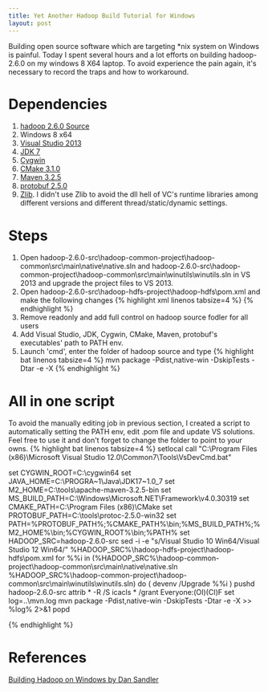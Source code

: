```yaml
---
title: Yet Another Hadoop Build Tutorial for Windows
layout: post
---
```


Building open source software which are targeting *nix system on Windows is painful. Today I spent several hours and a lot efforts on building hadoop-2.6.0 on my windows 8 X64 laptop. To avoid experience the pain again, it's necessary to record the traps and how to workaround.

Dependencies
============

1. [hadoop 2.6.0 Source](http://hadoop.apache.org/releases.html#Download)
2. Windows 8 x64
3. [Visual Studio 2013](http://www.visualstudio.com/news/vs2013-community-vs)
4. [JDK 7](http://www.oracle.com/technetwork/java/javase/downloads/jdk7-downloads-1880260.html)
5. [Cygwin](https://cygwin.com/install.html)
6. [CMake 3.1.0](http://www.cmake.org/)
7. [Maven 3.2.5](http://maven.apache.org/download.cgi)
8. [protobuf 2.5.0](https://code.google.com/p/protobuf/downloads/list)
9. [Zlib](http://www.zlib.net/). I didn't use Zlib to avoid the dll hell of VC's runtime libraries among different versions and different thread/static/dynamic settings.



Steps
=====
<ol>
<li>
Open hadoop-2.6.0-src\hadoop-common-project\hadoop-common\src\main\native\native.sln and hadoop-2.6.0-src\hadoop-common-project\hadoop-common\src\main\winutils\winutils.sln in VS 2013 and upgrade the project files to VS 2013.
</li>
<li>
 Open hadoop-2.6.0-src\hadoop-hdfs-project\hadoop-hdfs\pom.xml and make the following changes
{% highlight xml linenos tabsize=4 %}
<!-- change from VS 2010 to VS 2013, see 'cmake -h'
<arg line="${basedir}/src/ -DGENERATED_JAVAH=${project.build.directory}/native/javah -DJVM_ARCH_DATA_MODEL=${sun.arch.data.model} -DREQUIRE_LIBWEBHDFS=${require.libwebhdfs} -DREQUIRE_FUSE=${require.fuse} -G 'Visual Studio 10 Win64'"/>
-->
<arg line="${basedir}/src/ -DGENERATED_JAVAH=${project.build.directory}/native/javah -DJVM_ARCH_DATA_MODEL=${sun.arch.data.model} -DREQUIRE_LIBWEBHDFS=${require.libwebhdfs} -DREQUIRE_FUSE=${require.fuse} -G 'Visual Studio 12 Win64'"/>
{% endhighlight %}
</li>
<li>
Remove readonly and add full control on hadoop source fodler for all users
</li>
<li>
Add Visual Studio, JDK, Cygwin, CMake, Maven, protobuf's executables' path to PATH env.
</li>
<li>
Launch 'cmd', enter the folder of hadoop source and type
{% highlight bat linenos tabsize=4 %}
    mvn package  -Pdist,native-win -DskipTests -Dtar  -e -X 
{% endhighlight %}
</li>
</ol>

All in one script
================
To avoid the manually editing job in previous section, I created a script to automatically setting the PATH env, edit .pom file and update VS solutions. Feel free to use it and don't forget to change the folder to point to your owns.
{% highlight bat linenos tabsize=4 %}
setlocal
call "C:\Program Files (x86)\Microsoft Visual Studio 12.0\Common7\Tools\VsDevCmd.bat"

set CYGWIN_ROOT=C:\cygwin64
set JAVA_HOME=C:\PROGRA~1\Java\JDK17~1.0_7
set M2_HOME=C:\tools\apache-maven-3.2.5-bin
set MS_BUILD_PATH=C:\Windows\Microsoft.NET\Framework\v4.0.30319
set CMAKE_PATH=C:\Program Files (x86)\CMake
set PROTOBUF_PATH=C:\tools\protoc-2.5.0-win32
set PATH=%PROTOBUF_PATH%;%CMAKE_PATH%\bin;%MS_BUILD_PATH%;%M2_HOME%\bin;%CYGWIN_ROOT%\bin;%PATH%
set HADOOP_SRC=hadoop-2.6.0-src
sed -i -e "s/Visual Studio 10 Win64/Visual Studio 12 Win64/" %HADOOP_SRC%\hadoop-hdfs-project\hadoop-hdfs\pom.xml
for %%i in (%HADOOP_SRC%\hadoop-common-project\hadoop-common\src\main\native\native.sln %HADOOP_SRC%\hadoop-common-project\hadoop-common\src\main\winutils\winutils.sln) do (
    devenv /Upgrade %%i
)
pushd hadoop-2.6.0-src
attrib * -R /S
icacls * /grant Everyone:(OI)(CI)F
set log=..\mvn.log
mvn package  -Pdist,native-win -DskipTests -Dtar  -e -X >> %log% 2>&1
popd

{% endhighlight %}

References
==========
[Building Hadoop on Windows by Dan Sandler](http://www.datadansandler.com/2013/09/building-hadoop-on-windows.html)

